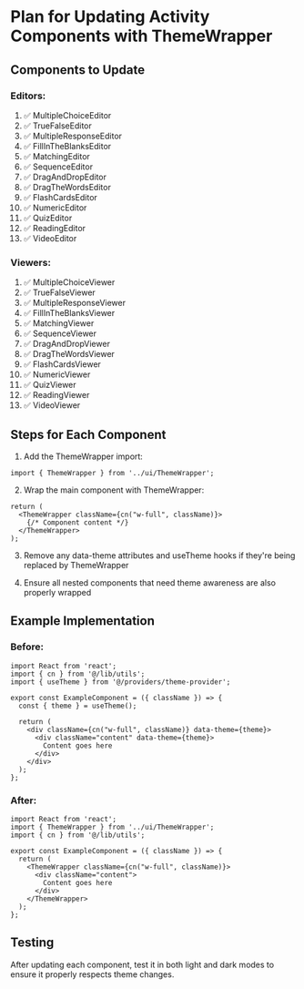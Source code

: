 # Plan for Updating Activity Components with ThemeWrapper

## Components to Update

### Editors:
1. ✅ MultipleChoiceEditor
2. ✅ TrueFalseEditor
3. ✅ MultipleResponseEditor
4. ✅ FillInTheBlanksEditor
5. ✅ MatchingEditor
6. ✅ SequenceEditor
7. ✅ DragAndDropEditor
8. ✅ DragTheWordsEditor
9. ✅ FlashCardsEditor
10. ✅ NumericEditor
11. ✅ QuizEditor
12. ✅ ReadingEditor
13. ✅ VideoEditor

### Viewers:
1. ✅ MultipleChoiceViewer
2. ✅ TrueFalseViewer
3. ✅ MultipleResponseViewer
4. ✅ FillInTheBlanksViewer
5. ✅ MatchingViewer
6. ✅ SequenceViewer
7. ✅ DragAndDropViewer
8. ✅ DragTheWordsViewer
9. ✅ FlashCardsViewer
10. ✅ NumericViewer
11. ✅ QuizViewer
12. ✅ ReadingViewer
13. ✅ VideoViewer

## Steps for Each Component

1. Add the ThemeWrapper import:
```tsx
import { ThemeWrapper } from '../ui/ThemeWrapper';
```

2. Wrap the main component with ThemeWrapper:
```tsx
return (
  <ThemeWrapper className={cn("w-full", className)}>
    {/* Component content */}
  </ThemeWrapper>
);
```

3. Remove any data-theme attributes and useTheme hooks if they're being replaced by ThemeWrapper

4. Ensure all nested components that need theme awareness are also properly wrapped

## Example Implementation

### Before:
```tsx
import React from 'react';
import { cn } from '@/lib/utils';
import { useTheme } from '@/providers/theme-provider';

export const ExampleComponent = ({ className }) => {
  const { theme } = useTheme();

  return (
    <div className={cn("w-full", className)} data-theme={theme}>
      <div className="content" data-theme={theme}>
        Content goes here
      </div>
    </div>
  );
};
```

### After:
```tsx
import React from 'react';
import { ThemeWrapper } from '../ui/ThemeWrapper';
import { cn } from '@/lib/utils';

export const ExampleComponent = ({ className }) => {
  return (
    <ThemeWrapper className={cn("w-full", className)}>
      <div className="content">
        Content goes here
      </div>
    </ThemeWrapper>
  );
};
```

## Testing

After updating each component, test it in both light and dark modes to ensure it properly respects theme changes.
